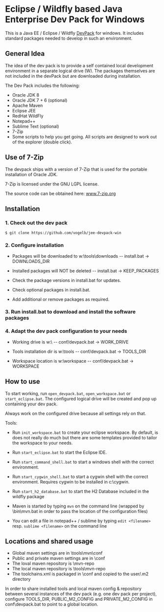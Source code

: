 # Eclipse / Wildfly based Java Enterprise Dev Pack for Windows

This is a Java EE / Eclipse / Wildfly [DevPack](http://blog.tknerr.de/blog/2014/10/09/devpack-philosophy-aka-works-on-your-machine/) for windows.
It includes standard packages needed to develop in such an environment.

## General Idea

The idea of the dev pack is to provide a self contained local development environment in a separate logical drive (W).
The packages themselves are not included in the devPack but are downloaded during installation.

The Dev Pack includes the following:
- Oracle JDK 8
- Oracle JDK 7 + 6 (optional)
- Apache Maven
- Eclipse JEE
- RedHat WildFly
- Notepad++
- Sublime Text (optional)
- 7-Zip
- Some scripts to help you get going. All scripts are designed to work out of the explorer (double click).

## Use of 7-Zip

The devpack ships with a version of 7-Zip that is used for the portable installation of Oracle JDK.

7-Zip is licensed under the GNU LGPL license.

The source code can be obtained here: www.7-zip.org

## Installation

### 1. Check out the dev pack

	$ git clone https://github.com/vogelb/jee-devpack-win
	
### 2. Configure installation
	
- Packages will be downloaded to w:\tools\downloads -- install.bat -> DOWNLOADS_DIR

- Installed packages will NOT be deleted            -- install.bat -> KEEP_PACKAGES

- Check the package versions in install.bat for updates.
 
- Check optional packages in install.bat.

- Add additional or remove packages as required.  

### 3. Run install.bat to download and install the software packages

### 4. Adapt the dev pack configuration to your needs

- Working drive is w:\                              -- conf/devpack.bat -> WORK_DRIVE

- Tools installation dir is w:\tools                -- conf/devpack.bat -> TOOLS_DIR

- Workspace location is w:\workspace                -- conf/devpack.bat -> WORKSPACE


## How to use

To start working, run `open_devpack.bat`, `open_workspace.bat` or `start_eclipse.bat`. The configured logical drive will be created and pop up containing your dev pack.

Always work on the configured drive because all settings rely on that.

Tools:

- Run `init_workspace.bat` to create your eclipse workspace. By default, is does not really do much but there are some templates provided to tailor the workspace to your needs.

- Run `start_eclipse.bat` to start the Eclipse IDE.

- Run `start_command_shell.bat` to start a windows shell with the correct environment.

- Run `start_cygwin_shell.bat` to start a cygwin shell with the correct environment. Requires cygwin to be installed in c:\cygwin.

- Run `start_h2_database.bat` to start the H2 Database included in the wildfly package

- Maven is started by typing `mvn` on the command line (wrapped by \bin\mvn.bat in order to pass the location of the configuration files)

- You can edit a file in notepad++ / sublime by typing `edit <filename>` resp. `sublime <filename>` on the command line


## Locations and shared usage

- Global maven settings are in \tools\mvn\conf
- Public and private maven settings are in \conf
- The loval maven repository is \mvn-repo
- The local maven repository is \tools\mvn-repo
- The toolchains.xml is packaged in \conf and copied to the user/.m2 directory

In order to share installed tools and local maven config & repository between several instances of the dev pack (e.g. one dev pack per project), configure TOOLS_DIR, PUBLIC_M2_CONFIG and PRIVATE_M2_CONFIG in conf\devpack.bat to point to a global location.

